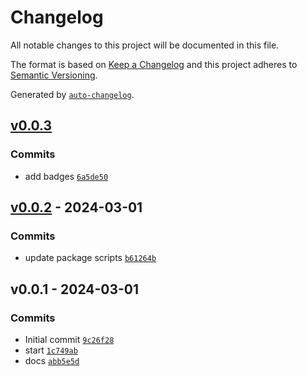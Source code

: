# Changelog

All notable changes to this project will be documented in this file.

The format is based on [Keep a Changelog](https://keepachangelog.com/en/1.0.0/)
and this project adheres to [Semantic Versioning](https://semver.org/spec/v2.0.0.html).

Generated by [`auto-changelog`](https://github.com/CookPete/auto-changelog).

## [v0.0.3](https://github.com/bicycle-codes/util/compare/v0.0.2...v0.0.3)

### Commits

- add badges [`6a5de50`](https://github.com/bicycle-codes/util/commit/6a5de50ee1918264d9cea5f6223b074e3d866ddf)

## [v0.0.2](https://github.com/bicycle-codes/util/compare/v0.0.1...v0.0.2) - 2024-03-01

### Commits

- update package scripts [`b61264b`](https://github.com/bicycle-codes/util/commit/b61264be932d390cd67d89f8fc69a958bfbf289b)

## v0.0.1 - 2024-03-01

### Commits

- Initial commit [`9c26f28`](https://github.com/bicycle-codes/util/commit/9c26f28f3fd881877ae32d96f8e81409a085c493)
- start [`1c749ab`](https://github.com/bicycle-codes/util/commit/1c749ab096ae960f38c9683976e3845a62ba0ff9)
- docs [`abb5e5d`](https://github.com/bicycle-codes/util/commit/abb5e5d163e264c20815e498dbb4b4a6494adae6)
